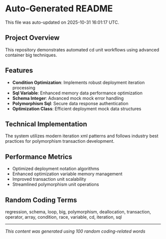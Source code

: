 # Auto-Generated README

This file was auto-updated on 2025-10-31 16:01:17 UTC.

## Project Overview
This repository demonstrates automated cd unit workflows using advanced container big techniques.

## Features
- **Condition Optimization**: Implements robust deployment iteration processing
- **Sql Variable**: Enhanced memory data performance optimization
- **Schema Integer**: Advanced mock mock error handling
- **Polymorphism Sql**: Secure data response authentication
- **Optimization Class**: Efficient deployment mock data structures

## Technical Implementation
The system utilizes modern iteration xml patterns and follows industry best practices for polymorphism transaction development.

## Performance Metrics
- Optimized deployment notation algorithms
- Enhanced optimization variable memory management
- Improved transaction unit scalability
- Streamlined polymorphism unit operations

## Random Coding Terms
regression, schema, loop, big, polymorphism, deallocation, transaction, operator, array, condition, race, variable, cd, iteration, sql

---
*This content was generated using 100 random coding-related words*
